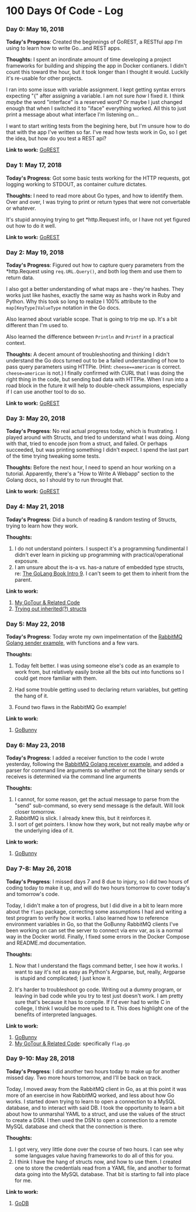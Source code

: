 # 100 Days Of Code - Log

### Day 0: May 16, 2018

**Today's Progress**: Created the beginnings of GoREST, a RESTful app I'm using to learn how to write Go...and REST apps.

**Thoughts:** I spent an inordinate amount of time developing a project frameworks for building and shipping the app in Docker contianers.  I didn't count this toward the hour, but it took longer than I thought it would.  Luckily it's re-usable for other projects.

I ran into some issue with variable assignment.  I kept getting syntax errors expecting "{" after assigning a variable.  I am not sure *how* I fixed it.  I think *maybe* the word "interface" is a reserved word?  Or maybe I just changed enough that when I switched it to "iface" everything worked.   All this to just print a message about what interface I'm listening on...

I want to start writing tests from the begining here, but I'm unsure how to do that with the app I've written so far. I've read how tests work in Go, so I get the idea, but how do you test a REST api?

**Link to work:** [GoREST](https://github.com/clcollins/gorest)

### Day 1: May 17, 2018


**Today's Progress**: Got some basic tests working for the HTTP requests, got logging working to STDOUT, as container culture dictates.

**Thoughts:** I need to read more about Go types, and how to identify them.  Over and over, I was trying to print or return types that were not convertable or whatever.

It's stupid annoying trying to get *http.Request info, or I have not yet figured out how to do it well.

**Link to work:** [GoREST](https://github.com/clcollins/gorest)

### Day 2: May 19, 2018

**Today's Progress**: Figured out how to capture query parameters from the *http.Request using `req.URL.Query()`, and both log them and use them to return data.
 
 I also got a better understanding of what maps are - they're hashes.  They works just like hashes, exactly the same way as hashs work in Ruby and Python.  Why this took so long to realize I 100% attribute to the `map[KeyType]ValueType` notation in the Go docs.

Also learned about variable scope.  That is going to trip me up.  It's a bit different than I'm used to.

Also learned the difference between `Println` and `Printf` in a practical context.

**Thoughts:** A decent amount of troubleshooting and thinking I didn't understand the Go docs turned out to be a failed understanding of how to pass query parameters using HTTPie.  (Hint: `cheese==american` is correct.  `cheese=american` is not.)  I finally confirmed with CURL that I was doing the right thing in the code, but sending bad data with HTTPie.  When I run into a road block in the future it will help to double-check assumpions, especially if I can use another tool to do so. 

**Link to work:** [GoREST](https://github.com/clcollins/gorest)

### Day 3: May 20, 2018

**Today's Progress**:  No real actual progress today, which is frustrating.  I played around with Structs, and tried to understand what I was doing.  Along with that, tried to encode json from a struct, and failed.  Or perhaps succeeded, but was printing something I didn't expect.  I spend the last part of the time trying tweaking some tests.

**Thoughts:** Before the next hour, I need to spend an hour working on a tutorial.  Apparently, there's a "How to Write A Webapp" section to the Golang docs, so I should try to run throught that.

**Link to work:** [GoREST](https://github.com/clcollins/gorest)


### Day 4: May 21, 2018

**Today's Progress**:  Did a bunch of reading & random testing of Structs, trying to learn how they work.

**Thoughts:**

1. I do not understand pointers.  I suspect it's a programming fundimental I didn't ever learn in picking up programming with practical/operational exposure.
2. I am unsure about the is-a vs. has-a nature of embedded type structs, re: [The GoLang Book Intro 9](https://www.golang-book.com/books/intro/9). I can't seem to get them to inherit from the parent.

**Link to work:** 

1. [My GoTour & Related Code](https://github.com/clcollins/gotour)
2. [Trying out inherited\(?\) structs](https://play.golang.org/p/IgfztiWDFyr)

### Day 5: May 22, 2018

**Today's Progress**: Today wrote my own impelmentation of the [RabbitMQ Golang sender example](https://www.rabbitmq.com/tutorials/tutorial-one-go.html), with functions and a few vars.

**Thoughts:**

1. Today felt better.  I was using someone else's code as an example to work from, but relatively easily broke all the bits out into functions so I could get more familiar with them.

2. Had some trouble getting used to declaring return variables, but getting the hang of it.

3. Found two flaws in the RabbitMQ Go example!

**Link to work:** 

1. [GoBunny](https://github.com/clcollins/gobunny)

### Day 6: May 23, 2018

**Today's Progress**: I added a receiver function to the code I wrote yesterday, following the  [RabbitMQ Golang receiver example](https://www.rabbitmq.com/tutorials/tutorial-one-go.html), and added a parser for command line arguments so whether or not the binary sends or receives is determined via the command line arguments

**Thoughts:**

1. I cannot, for some reason, get the actual message to parse from the "send" sub-command, so every send message is the default.  Will look closer tomorrow.
2. RabbitMQ is slick.  I already knew this, but it reinforces it.
3. I sort of get pointers.  I know how they work, but not really maybe *why* or the underlying idea of it.

**Link to work:** 

1. [GoBunny](https://github.com/clcollins/gobunny)

### Day 7-8: May 26, 2018

**Today's Progress**: I missed days 7 and 8 due to injury, so I did two hours of coding today to make it up, and will do two hours tomorrow to cover today's and tomorrow's code.

Today, I didn't make a ton of progress, but I did dive in a bit to learn more about the `flags` package, correcting some assumptions I had and writing a test program to verify how it works.  I also learned how to reference environment variables in Go, so that the GoBunny RabbitMQ clients I've been working on can set the server to connect via env var, as is a normal way in the Docker world.  Finally, I fixed some errors in the Docker Compose and README.md documentation.

**Thoughts:**

1. Now that I understand the flags command better, I see how it works.  I want to say it's not as easy as Python's Argparse, but, really, Argparse is stupid and complicated; I just know it.

2. It's harder to troubleshoot go code.  Writing out a dummy program, or leaving in bad code while you try to test just doesn't work.  I am pretty sure that's because it has to compile.  If I'd ever had to write C in college, I think I would be more used to it.  This does highlight one of the benefits of interpreted languages.


**Link to work:** 

1. [GoBunny](https://github.com/clcollins/gobunny)
2. [My GoTour & Related Code](https://github.com/clcollins/gotour): specifically `flag.go`


### Day 9-10: May 28, 2018

**Today's Progress**: I did another two hours today to make up for another missed day.  Two more hours tomorrow, and I'll be back on track.

Today, I moved away from the RabbitMQ client in Go, as at this point it was more of an exercise in how RabbitMQ worked, and less about how Go works.  I started down trying to learn to open a connection to a MySQL database, and to interact with said DB.  I took the opportunity to learn a bit about how to unmarshal YAML to a struct, and use the values of the struct to create a DSN.  I then used the DSN to open a connection to a remote MySQL database and check that the connection is there.

**Thoughts:**

1. I got very, very little done over the course of two hours.  I can see why some languages value having frameworks to do all of this for you.
2. I think I have the hang of structs now, and how to use them.  I created one to store the credentials read from a YAML file, and another to format data going into the MySQL database.  That bit is starting to fall into place for me.


**Link to work:** 

1. [GoDB](https://github.com/clcollins/godb)
